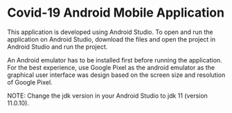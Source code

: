 # Covid-19 Android Mobile Application

This application is developed using Android Studio. To open and run the application on Android Studio, download the files and open the project in Android Studio and run the project.

An Android emulator has to be installed first before running the application. For the best experience, use Google Pixel as the android emulator as the graphical user interface was design based on the screen size and resolution of Google Pixel.

NOTE: Change the jdk version in your Android Studio to jdk 11 (version 11.0.10).
